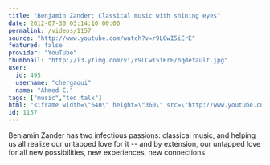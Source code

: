 ```yaml
---
title: "Benjamin Zander: Classical music with shining eyes"
date: 2012-07-30 03:14:10 00:00
permalink: /videos/1157
source: "http://www.youtube.com/watch?v=r9LCwI5iErE"
featured: false
provider: "YouTube"
thumbnail: "http://i3.ytimg.com/vi/r9LCwI5iErE/hqdefault.jpg"
user:
  id: 495
  username: "chergaoui"
  name: "Ahmed C."
tags: ["music","ted talk"]
html: "<iframe width=\"640\" height=\"360\" src=\"http://www.youtube.com/embed/r9LCwI5iErE?wmode=transparent&fs=1&feature=oembed\" frameborder=\"0\" allowfullscreen></iframe>"
id: 1157
---
```


Benjamin Zander has two infectious passions: classical music, and helping us all realize our untapped love for it -- and by extension, our untapped love for all new possibilities, new experiences, new connections